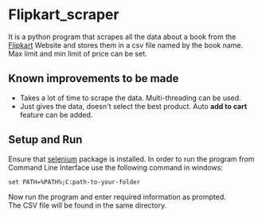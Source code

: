 # Flipkart_scraper
It is a python program that scrapes all the data about a book from the [Flipkart](https://www.flipkart.com/) Website and stores them in a csv file named by the book name.<br>
Max limit and min limit of price can be set.

## Known improvements to be made
- Takes a lot of time to scrape the data. Multi-threading can be used.
- Just gives the data, doesn't select the best product. Auto **add to cart** feature can be added.

## Setup and Run
Ensure that [selenium](https://pypi.org/project/selenium/) package is installed.
In order to run the program from Command Line Interface use the following command in windows:<br>
```
set PATH=%PATH%;C:path-to-your-folder
```
Now run the program and enter required information as prompted.<br>
The CSV file will be found in the same directory.
